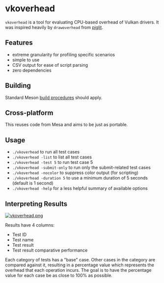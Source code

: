 # vkoverhead
`vkoverhead` is a tool for evaluating CPU-based overhead of Vulkan drivers. It was inspired heavily by `drawoverhead` from [piglit](https://gitlab.freedesktop.org/mesa/piglit).

## Features
* extreme granularity for profiling specific scenarios
* simple to use
* CSV output for ease of script parsing
* zero dependencies

## Building
Standard Meson [build procedures](https://mesonbuild.com/Quick-guide.html#compiling-a-meson-project) should apply.

## Cross-platform
This reuses code from Mesa and aims to be just as portable.

## Usage
* `./vkoverhead` to run all test cases
* `./vkoverhead -list` to list all test cases
* `./vkoverhead -test 5` to run test case 5
* `./vkoverhead -submit-only` to run only the submit-related test cases
* `./vkoverhead -nocolor` to suppress color output (for scripting)
* `./vkoverhead -duration 5` to use a minimum duration of 5 seconds (default is 1 second)
* `./vkoverhead -help` for a less helpful summary of available options

## Interpreting Results
[![vkoverhead.png](https://github.com/zmike/vkoverhead/blob/main/vkoverhead.png)](https://github.com/zmike/vkoverhead/blob/main/vkoverhead.png)

Results have 4 columns:
* Test ID
* Test name
* Test result
* Test result comparative performance

Each category of tests has a "base" case. Other cases in the category are compared against it, resulting in a percentage value which represents the overhead that each operation incurs. The goal is to have the percentage value for each case be as close to 100% as possible.
